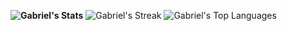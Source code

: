 **![Gabriel's Stats](https://github-readme-stats.vercel.app/api?username=Gabriel&theme=nightowl&show_icons=true&hide_border=true&count_private=true)**
![Gabriel's Streak](https://github-readme-streak-stats.herokuapp.com/?user=Gabriel&theme=nightowl&hide_border=true)
![Gabriel's Top Languages](https://github-readme-stats.vercel.app/api/top-langs/?username=Gabriel&theme=nightowl&show_icons=true&hide_border=true&layout=compact)
